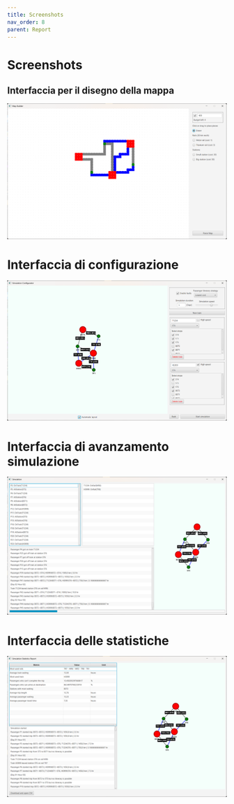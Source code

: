 ```yaml
---
title: Screenshots
nav_order: 8
parent: Report
---
```


# Screenshots
 
## Interfaccia per il disegno della mappa
![GUI per il disegno della mappa](../img/screenshots/mapgrid.png)

# Interfaccia di configurazione
![GUI per la configurazione della simulazione](../img/screenshots/train-config.png)

# Interfaccia di avanzamento simulazione
![GUI per l'avanzamento della simulazione](../img/screenshots/simulation.png)

# Interfaccia delle statistiche
![GUI per la visualizzazione delle statistiche](../img/screenshots/stats.png)